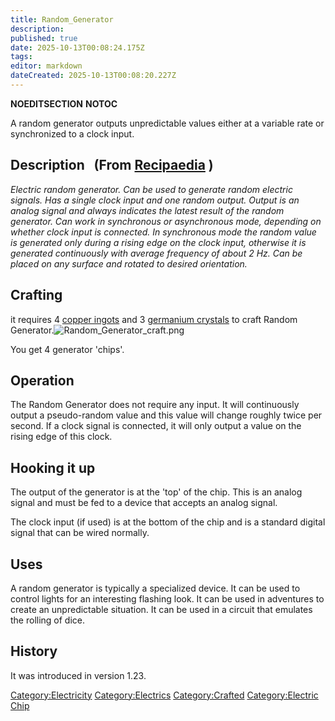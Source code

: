 ```yaml
---
title: Random_Generator
description: 
published: true
date: 2025-10-13T00:08:24.175Z
tags: 
editor: markdown
dateCreated: 2025-10-13T00:08:20.227Z
---
```


__NOEDITSECTION__ __NOTOC__

A random generator outputs unpredictable values either at a variable
rate or synchronized to a clock input.

## Description   (From [Recipaedia](.. "wikilink") )

*Electric random generator. Can be used to generate random electric
signals. Has a single clock input and one random output. Output is an
analog signal and always indicates the latest result of the random
generator. Can work in synchronous or asynchronous mode, depending on
whether clock input is connected. In synchronous mode the random value
is generated only during a rising edge on the clock input, otherwise it
is generated continuously with average frequency of about 2 Hz. Can be
placed on any surface and rotated to desired orientation.*

## Crafting

it requires 4 [copper ingots](Copper_Ingot "wikilink") and 3 [germanium
crystals](Germanium_Crystals "wikilink") to craft Random
Generator.![Random_Generator_craft.png](Random_Generator_craft.png
"Random_Generator_craft.png")

You get 4 generator 'chips'.

## Operation

The Random Generator does not require any input. It will continuously
output a pseudo-random value and this value will change roughly twice
per second. If a clock signal is connected, it will only output a value
on the rising edge of this clock.

## Hooking it up

The output of the generator is at the 'top' of the chip. This is an
analog signal and must be fed to a device that accepts an analog signal.

The clock input (if used) is at the bottom of the chip and is a standard
digital signal that can be wired normally.

## Uses

A random generator is typically a specialized device. It can be used to
control lights for an interesting flashing look. It can be used in
adventures to create an unpredictable situation. It can be used in a
circuit that emulates the rolling of dice.

## History 

It was introduced in version 1.23.

[Category:Electricity](Category:Electricity "wikilink")
[Category:Electrics](Category:Electrics "wikilink")
[Category:Crafted](Category:Crafted "wikilink") [Category:Electric
Chip](Category:Electric_Chip "wikilink")